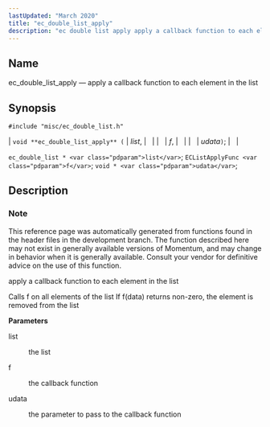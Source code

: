 ```yaml
---
lastUpdated: "March 2020"
title: "ec_double_list_apply"
description: "ec double list apply apply a callback function to each element in the list void ec double list apply list f udata ec double list list EC List Apply Func f void udata This reference page was automatically generated from functions found in the header files in the development branch..."
---
```


<a name="apis.ec_double_list_apply"></a> 
## Name

ec_double_list_apply — apply a callback function to each element in the list

## Synopsis

`#include "misc/ec_double_list.h"`

| `void **ec_double_list_apply** (` | <var class="pdparam">list</var>, |   |
|   | <var class="pdparam">f</var>, |   |
|   | <var class="pdparam">udata</var>`)`; |   |

`ec_double_list * <var class="pdparam">list</var>`;
`ECListApplyFunc <var class="pdparam">f</var>`;
`void * <var class="pdparam">udata</var>`;<a name="idp50989536"></a> 
## Description

### Note

This reference page was automatically generated from functions found in the header files in the development branch. The function described here may not exist in generally available versions of Momentum, and may change in behavior when it is generally available. Consult your vendor for definitive advice on the use of this function.

apply a callback function to each element in the list

Calls f on all elements of the list If f(data) returns non-zero, the element is removed from the list

**<a name="idp50992960"></a> Parameters**

<dl class="variablelist">

<dt>list</dt>

<dd>

the list

</dd>

<dt>f</dt>

<dd>

the callback function

</dd>

<dt>udata</dt>

<dd>

the parameter to pass to the callback function

</dd>

</dl>